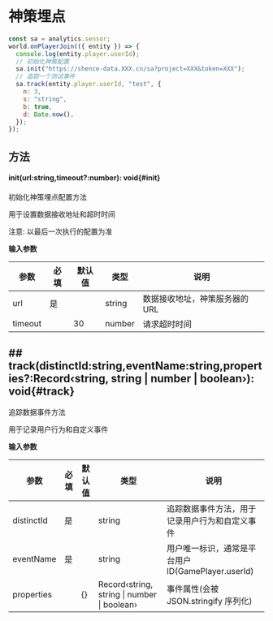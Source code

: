 <script setup>
import '/style.css'
</script>

# 神策埋点

```js
const sa = analytics.sensor;
world.onPlayerJoin(({ entity }) => {
  console.log(entity.player.userId);
  // 初始化神策配置
  sa.init("https://shence-data.XXX.cn/sa?project=XXX&token=XXX");
  // 追踪一个测试事件
  sa.track(entity.player.userId, "test", {
    n: 3,
    s: "string",
    b: true,
    d: Date.now(),
  });
});
```

## 方法

#### <font id="API" />init(<font id="Type">url:string,timeout?:number</font>)<font id="Type">: void</font>{#init}

初始化神策埋点配置方法

用于设置数据接收地址和超时时间

注意: 以最后一次执行的配置为准

**输入参数**

| **参数** | **必填** | **默认值** | **类型** | **说明**                       |
| -------- | -------- | ---------- | -------- | ------------------------------ |
| url      | 是       |            | string   | 数据接收地址，神策服务器的 URL |
| timeout  |          | 30         | number   | 请求超时时间                   |

## ## <font id="API" />track(<font id="Type">distinctId:string,eventName:string,properties?:Record‹string, string | number | boolean›</font>)<font id="Type">: void</font>{#track}

追踪数据事件方法

用于记录用户行为和自定义事件

**输入参数**

| **参数**   | **必填** | **默认值** | **类型**                                            | **说明**                                           |
| ---------- | -------- | ---------- | --------------------------------------------------- | -------------------------------------------------- |
| distinctId | 是       |            | string                                              | 追踪数据事件方法，用于记录用户行为和自定义事件     |
| eventName  | 是       |            | string                                              | 用户唯一标识，通常是平台用户 ID(GamePlayer.userId) |
| properties |          | {}         | Record‹string, string &#124; number &#124; boolean› | 事件属性(会被 JSON.stringify 序列化)               |
